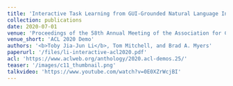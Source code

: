 ```yaml
---
title: 'Interactive Task Learning from GUI-Grounded Natural Language Instructions and Demonstrations'
collection: publications
date: 2020-07-01
venue: 'Proceedings of the 58th Annual Meeting of the Association for Computational Linguistics (ACL 2020): System Demonstrations'
venue_short: 'ACL 2020 Demo'
authors: '<b>Toby Jia-Jun Li</b>, Tom Mitchell, and Brad A. Myers'
paperurl: '/files/li-interactive-acl2020.pdf'
acl: 'https://www.aclweb.org/anthology/2020.acl-demos.25/'
teaser: '/images/c11_thumbnail.png'
talkvideo: 'https://www.youtube.com/watch?v=0E0XZrWcjBI'
---
```

